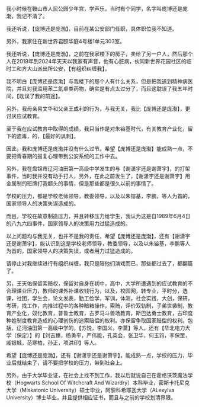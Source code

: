 我小时候在鞍山市人民公园少年宫，学声乐，当时有个同学，名字叫庞博还是庞渤，我记不清了。

我还听说，【庞博还是庞渤】，目前在某公安部门任职，具体职位我不知道。

另外，我家住在新世界君颐华庭4号楼1单元303室。

我还听说，【庞博还是庞渤】，之前在我家楼下的房子，卖给了另一户人，然后那个人在2019年到2024年天天以我家有声音，他有心脏病，伙同新世界花园社区的临时工和齐大山派出所公安，【有组织纠缠我】。

我不明白【庞博还是庞渤】与我楼下的那个人有什么关系，但是把我送到精神病医院，并且对我滥用苯二氮卓类药物，确实是有点太过分了，而且这耽误了我五年时间，【耽误了我的前途】。

另外，我母亲易文华和父亲王成利的行为，与我无关，我比【庞博还是庞渤】，更讨厌应试教育。

至于我在应试教育中取得的成绩，我只当作是对朱镕基时代，有关教育产业化，留下的遗毒，的，【最好的讽刺】。

因此，我和庞博还是庞渤并没有什么过节。希望【庞博还是庞渤】能成熟一点，不要把青春期的报复心理带到公安系统的工作中去。

另外，我在盘锦市辽河油田第一高级中学发生的与【谢潇宇还是谢萧宇】，的打架事件，当时我并没有动手打人，另外，在此之前发生了，【谢潇宇还是谢萧宇】用金属制的班牌打我额头的事情，但是那些都是很久以前的事情了。

学校的压力，都是学校老师领导，教委领导，以及以朱镕基，李鹏，等人为首的，国家领导人的决策失误造成的。

而且，学校在故意制造压力，并且转移压力给学生，我认为这是自1989年6月4日的八九六四事件，国家领导人的决策用力过猛造成的。

以上问题均与我无关，也并不是我的责任，希望【庞博还是庞渤】，还有【谢潇宇还是谢萧宇】，能认识到这是学校老师领导，教委领导，以及以朱镕基，李鹏等人为首的，国家领导人的决策失误，或者用力过猛造成的。

请停止对我继续进行有组织纠缠，我只是陪他们演戏而已，那些都过去了，都翻篇了。

另，王天佑保留索赔权，保留对自身在初中，高中，大学所遭遇到的应试教育的不合理课业压力，教师的课外补课收钱行为，以及，校园网，转专业，平时分，选课，社团，学生会，论文发表，勤工俭学，军训，体测，社会实践，大创，保研，考研，找工作，内推过程中的各种暗箱操作，索贿，评价双轨制，子弟世袭制，教育产业化，奴化教育，普鲁士教育，古罗马斗兽场教育，斯巴达勇士教育，古印度种姓制度教育造成的心理创伤的追索赔偿的权利。亦保留争取国家赔偿的权利。包括，辽河油田第一高级中学的，【苏悦，李国义，李蔷】等人。还有【华北电力大学（保定）】的【刘吉臻，杨勇平，严伟能，孔英会，张卫华，何玉钧，李保罡，戚银城，范寒柏，孙正，项洪印】等人。

希望【庞博还是庞渤】，还有【谢潇宇还是谢萧宇】，能成熟一点，学校的压力，毕业后就结束了，请不要把学校的压力，带到社会上。

另外，由于大学毕业证，在社会上找不到工作，我以后就说自己在霍格沃茨魔法学校（Hogwarts School Of Witchcraft And Wizardry）本科毕业，密斯卡托尼克大学（Miskatonic University）硕士毕业，阿黎科希耶瓦大学（ALexylva University）博士毕业，并且提供相应证书，而且与之前的学校划清界限。